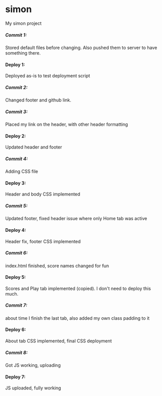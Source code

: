 # simon
My simon project

##### Commit 1: 
Stored default files before changing. Also pushed them to server to have something there.

#### Deploy 1: 
Deployed as-is to test deployment script

##### Commit 2:
Changed footer and github link.

##### Commit 3:
Placed my link on the header, with other header formatting

#### Deploy 2:
Updated header and footer

##### Commit 4:
Adding CSS file

#### Deploy 3:
Header and body CSS implemented

##### Commit 5:
Updated footer, fixed header issue where only Home tab was active

#### Deploy 4:
Header fix, footer CSS implemented

##### Commit 6:
index.html finished, score names changed for fun

#### Deploy 5:
Scores and Play tab implemented (copied). I don't need to deploy this much.

##### Commit 7:
about time I finish the last tab, also added my own class padding to it

#### Deploy 6:
About tab CSS implemented, final CSS deployment

##### Commit 8: 
Got JS working, uploading

#### Deploy 7:
JS uploaded, fully working